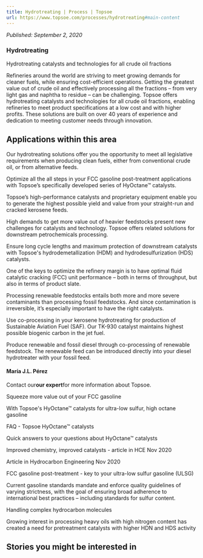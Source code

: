 ```yaml
---
title: Hydrotreating | Process | Topsoe
url: https://www.topsoe.com/processes/hydrotreating#main-content
---
```


*Published: September 2, 2020*

### Hydrotreating

Hydrotreating catalysts and technologies for all crude oil fractions

Refineries around the world are striving to meet growing demands for cleaner fuels, while ensuring cost-efficient operations. Getting the greatest value out of crude oil and effectively processing all the fractions – from very light gas and naphtha to residue – can be challenging. Topsoe offers hydrotreating catalysts and technologies for all crude oil fractions, enabling refineries to meet product specifications at a low cost and with higher profits. These solutions are built on over 40 years of experience and dedication to meeting customer needs through innovation.

## Applications within this area

Our hydrotreating solutions offer you the opportunity to meet all legislative requirements when producing clean fuels, either from conventional crude oil, or from alternative feeds.

Optimize all the all steps in your FCC gasoline post-treatment applications with Topsoe’s specifically developed series of HyOctane™ catalysts.

Topsoe’s high-performance catalysts and proprietary equipment enable you to generate the highest possible yield and value from your straight-run and cracked kerosene feeds.

High demands to get more value out of heavier feedstocks present new challenges for catalysts and technology. Topsoe offers related solutions for downstream petrochemicals processing.

Ensure long cycle lengths and maximum protection of downstream catalysts with Topsoe's hydrodemetallization (HDM) and hydrodesulfurization (HDS) catalysts.

One of the keys to optimize the refinery margin is to have optimal fluid catalytic cracking (FCC) unit performance – both in terms of throughput, but also in terms of product slate.

Processing renewable feedstocks entails both more and more severe contaminants than processing fossil feedstocks. And since contamination is irreversible, it’s especially important to have the right catalysts.

Use co-processing in your kerosene hydrotreating for production of Sustainable Aviation Fuel (SAF). Our TK-930 catalyst maintains highest possible biogenic carbon in the jet fuel.

Produce renewable and fossil diesel through co-processing of renewable feedstock. The renewable feed can be introduced directly into your diesel hydrotreater with your fossil feed.

#### María J.L. Pérez

Contact our**our expert**for more information about Topsoe.

Squeeze more value out of your FCC gasoline

With Topsoe's HyOctane™ catalysts for ultra-low sulfur, high octane gasoline

FAQ - Topsoe HyOctane™ catalysts

Quick answers to your questions about HyOctane™ catalysts

Improved chemistry, improved catalysts - article in HCE Nov 2020

Article in Hydrocarbon Engineering Nov 2020

FCC gasoline post-treatment - key to your ultra-low sulfur gasoline (ULSG)

Current gasoline standards mandate and enforce quality guidelines of varying strictness, with the goal of ensuring broad adherence to international best practices – including standards for sulfur content.

Handling complex hydrocarbon molecules

Growing interest in processing heavy oils with high nitrogen content has created a  need for pretreatment catalysts with higher HDN and HDS activity

## Stories you might be interested in
